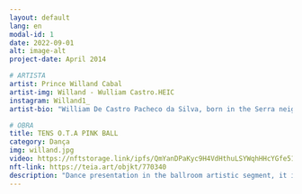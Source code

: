```yaml
---
layout: default
lang: en
modal-id: 1
date: 2022-09-01
alt: image-alt
project-date: April 2014

# ARTISTA
artist: Prince Willand Cabal
artist-img: Willand - Wulliam Castro.HEIC
instagram: Willand1_
artist-bio: "William De Castro Pacheco da Silva, born in the Serra neighborhood, 21 years old, independent peripheral artist, vogue dancer. He is a promoter and producer of Ballroom culture in Brazil and representative of the House of Cabal in the title of \"Prince\". He began his studies in 2019 through free workshops offered by Centro Cultural Lá da Favelinha, an independent cultural center located in Aglomerado da Serra."

# OBRA
title: TENS O.T.A PINK BALL
category: Dança
img: willand.jpg
video: https://nftstorage.link/ipfs/QmYanDPaKyc9H4VdHthuLSYWqhHHcYGfe51ENgyGL9S4Ls
nft-link: https://teia.art/objkt/770340
description: "Dance presentation in the ballroom artistic segment, it is a 10s video, which is a sample of what is mastered within the category, in this case, \"tens\" of vogue femme (category danced within the ballroom community)." 
---
```

